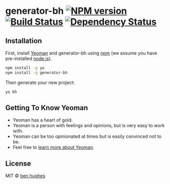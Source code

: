 # generator-bh [![NPM version][npm-image]][npm-url] [![Build Status][travis-image]][travis-url] [![Dependency Status][daviddm-image]][daviddm-url]
> 

## Installation

First, install [Yeoman](http://yeoman.io) and generator-bh using [npm](https://www.npmjs.com/) (we assume you have pre-installed [node.js](https://nodejs.org/)).

```bash
npm install -g yo
npm install -g generator-bh
```

Then generate your new project:

```bash
yo bh
```

## Getting To Know Yeoman

 * Yeoman has a heart of gold.
 * Yeoman is a person with feelings and opinions, but is very easy to work with.
 * Yeoman can be too opinionated at times but is easily convinced not to be.
 * Feel free to [learn more about Yeoman](http://yeoman.io/).

## License

MIT © [ben hughes]()


[npm-image]: https://badge.fury.io/js/generator-bh.svg
[npm-url]: https://npmjs.org/package/generator-bh
[travis-image]: https://travis-ci.org//generator-bh.svg?branch=master
[travis-url]: https://travis-ci.org//generator-bh
[daviddm-image]: https://david-dm.org//generator-bh.svg?theme=shields.io
[daviddm-url]: https://david-dm.org//generator-bh
